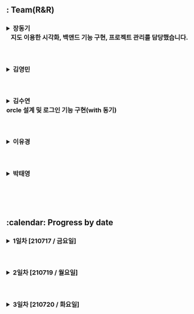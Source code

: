 <h2> : Team(R&R)
&nbsp;&nbsp;&nbsp;<h3><details><summary> 장동기 </summary></p>

<a href = "https://github.com/GoodDonkey"><h6>&nbsp;&nbsp;: GitHub LINK</a><br>
 </details>
  &nbsp;&nbsp;&nbsp;지도 이용한 시각화, 백앤드 기능 구현, 프로젝트 관리를 담당했습니다.
 
&nbsp;&nbsp;&nbsp;<h3><details><summary> 김영민 </summary></p>
&nbsp;&nbsp;&nbsp;<p>flask템플릿 레이아웃, 주제선정, 자료찾기, 구현방법설정</p>

<a href = "https://github.com/mechaniclib"><h6>&nbsp;&nbsp;: GitHub LINK</a></details>

&nbsp;&nbsp;&nbsp;<h3><details><summary> 김수연 </summary></p>

<a href = "https://github.com/metaego"><h6>&nbsp;&nbsp;: GitHub LINK</a></details>
 orcle 설계 및 로그인 기능 구현(with 동기)
     
&nbsp;&nbsp;&nbsp;<h3><details><summary> 이유경 </summary></p>

<a href = "https://github.com/Yukyeong-Lee"><h6>&nbsp;&nbsp;: GitHub LINK</a></details>
     
&nbsp;&nbsp;&nbsp;<h3><details><summary> 박태영 </summary></p>

<a href = "https://github.com/taeyoung0103"><h6>&nbsp;&nbsp;: GitHub LINK</a></details>

<br><br><br>

<!-- 날짜별 진행과정-->
<h2> :calendar: Progress by date
&nbsp;&nbsp;&nbsp;<h3><details><summary> 1일차 [210717 / 금요일] </summary></p>
&nbsp;&nbsp;&nbsp;1. 주제선정 : 지난 몇년동안 많이 접했던 서울 집값에 대해 알아보기로 결정</p>
&nbsp;&nbsp;&nbsp;2. 데이터 수집 및 수정</p>
&nbsp;&nbsp;&nbsp;&nbsp;&nbsp;- 서울 아파트 실거래가 관련 데이터 - http://datakorea.datastore.or.kr/profile/geo/04000KR11/#category_%EC%9E%90%EC%82%B0,%EB%B6%80%EC%B1%84,%EC%86%8C%EB%93%9D_%ED%98%84%ED%99%A9</p>
&nbsp;&nbsp;&nbsp;3. 구체화</p>
&nbsp;&nbsp;&nbsp;&nbsp;&nbsp;- 아파트, 빌라, 오피스텔의 가격 상승 상관관계 분석?</p>
&nbsp;&nbsp;&nbsp;&nbsp;&nbsp;- 아파트, 빌라, 오피스텔 그래프 시각화?</p>
&nbsp;&nbsp;&nbsp;&nbsp;&nbsp;- 아파트, 빌라, 오피스텔의 가격을 지역별로 나눠서 분석?</p></details>


&nbsp;&nbsp;&nbsp;<h3><details><summary> 2일차 [210719 / 월요일] </summary></p>
&nbsp;&nbsp;&nbsp;1. 아이디어 개선 및 html제작</p>
&nbsp;&nbsp;&nbsp;2. kibana 시각화 이용하여 제작</p>
&nbsp;&nbsp;&nbsp;&nbsp;&nbsp;- Metric으로 최대값, 최소값</p>
&nbsp;&nbsp;&nbsp;&nbsp;&nbsp;- 선그래프로 집종류별 변화 분석</p>
&nbsp;&nbsp;&nbsp;&nbsp;&nbsp;- Tag Cloud로 지역별 가격 시각화</p>
&nbsp;&nbsp;&nbsp;3. app.py / dao.py code 제작 </p></details>

&nbsp;&nbsp;&nbsp;<h3><details><summary> 3일차 [210720 / 화요일] </summary></p>
&nbsp;&nbsp;&nbsp;1. 시각화 자료 추가</p>
&nbsp;&nbsp;&nbsp;&nbsp;&nbsp;- 서울시 지도로 보는 가격차이</p>
&nbsp;&nbsp;&nbsp;&nbsp;&nbsp;- 히트맵을 이용한 지역구별 가격차이</p>
&nbsp;&nbsp;&nbsp;2. 디자인 수정 및 전반적인 html,기능 완성</p>
</details> 


<br><br><br>


